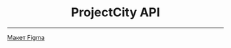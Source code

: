 <div align="center">

# ProjectCity API

</div>

---

[Макет Figma](https://www.figma.com/design/Ya37mGDxBXkV4b2nL80IUz/%D0%A3%D0%BC%D0%BD%D1%8B%D0%B9-%D0%B3%D0%BE%D1%80%D0%BE%D0%B4--Team-?node-id=0-1&t=zZfUNyZI9XzKXJhQ-1)
